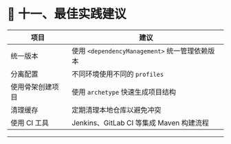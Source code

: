 # 🧼 十一、最佳实践建议

| 项目 | 建议 |
|------|------|
| 统一版本 | 使用 `<dependencyManagement>` 统一管理依赖版本 |
| 分离配置 | 不同环境使用不同的 `profiles` |
| 使用骨架创建项目 | 使用 `archetype` 快速生成项目结构 |
| 清理缓存 | 定期清理本地仓库以避免冲突 |
| 使用 CI 工具 | Jenkins、GitLab CI 等集成 Maven 构建流程 |

---